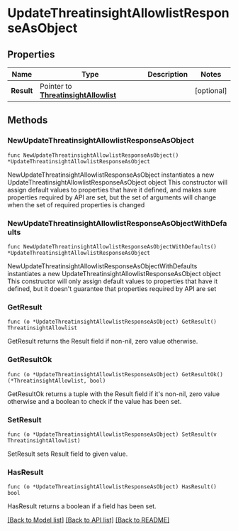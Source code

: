 # UpdateThreatinsightAllowlistResponseAsObject

## Properties

Name | Type | Description | Notes
------------ | ------------- | ------------- | -------------
**Result** | Pointer to [**ThreatinsightAllowlist**](ThreatinsightAllowlist.md) |  | [optional] 

## Methods

### NewUpdateThreatinsightAllowlistResponseAsObject

`func NewUpdateThreatinsightAllowlistResponseAsObject() *UpdateThreatinsightAllowlistResponseAsObject`

NewUpdateThreatinsightAllowlistResponseAsObject instantiates a new UpdateThreatinsightAllowlistResponseAsObject object
This constructor will assign default values to properties that have it defined,
and makes sure properties required by API are set, but the set of arguments
will change when the set of required properties is changed

### NewUpdateThreatinsightAllowlistResponseAsObjectWithDefaults

`func NewUpdateThreatinsightAllowlistResponseAsObjectWithDefaults() *UpdateThreatinsightAllowlistResponseAsObject`

NewUpdateThreatinsightAllowlistResponseAsObjectWithDefaults instantiates a new UpdateThreatinsightAllowlistResponseAsObject object
This constructor will only assign default values to properties that have it defined,
but it doesn't guarantee that properties required by API are set

### GetResult

`func (o *UpdateThreatinsightAllowlistResponseAsObject) GetResult() ThreatinsightAllowlist`

GetResult returns the Result field if non-nil, zero value otherwise.

### GetResultOk

`func (o *UpdateThreatinsightAllowlistResponseAsObject) GetResultOk() (*ThreatinsightAllowlist, bool)`

GetResultOk returns a tuple with the Result field if it's non-nil, zero value otherwise
and a boolean to check if the value has been set.

### SetResult

`func (o *UpdateThreatinsightAllowlistResponseAsObject) SetResult(v ThreatinsightAllowlist)`

SetResult sets Result field to given value.

### HasResult

`func (o *UpdateThreatinsightAllowlistResponseAsObject) HasResult() bool`

HasResult returns a boolean if a field has been set.


[[Back to Model list]](../README.md#documentation-for-models) [[Back to API list]](../README.md#documentation-for-api-endpoints) [[Back to README]](../README.md)


